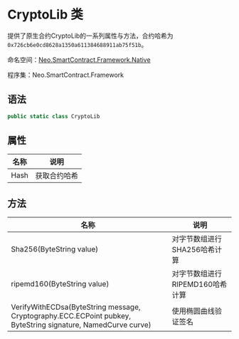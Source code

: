 # CryptoLib 类

提供了原生合约CryptoLib的一系列属性与方法，合约哈希为`0x726cb6e0cd8628a1350a611384688911ab75f51b`。

命名空间：[Neo.SmartContract.Framework.Native](../native.md)

程序集：Neo.SmartContract.Framework

## 语法

```cs
public static class CryptoLib
```

## 属性

| 名称 | 说明         |
| ---- | ------------ |
| Hash | 获取合约哈希 |

## 方法

| 名称                                       | 说明              |
| ---------------------------------------- | --------------- |
| Sha256(ByteString value) | 对字节数组进行SHA256哈希计算 |
| ripemd160(ByteString value) | 对字节数组进行RIPEMD160哈希计算 |
| VerifyWithECDsa(ByteString message, Cryptography.ECC.ECPoint pubkey, ByteString signature, NamedCurve curve) | 使用椭圆曲线验证签名 |